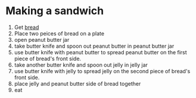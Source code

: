 # Making a sandwich
1. Get [bread](making_bread.md)
3. Place two peices of bread on a plate
4. open peanut butter jar
5. take butter knife and spoon out peanut butter in peanut butter jar
6. use butter knife with peanut butter to spread peanut butter on the first piece of bread's front side.
7. take another butter knife and spoon out jelly in jelly jar
8. use butter knife with jelly to spread jelly on the second piece of bread's front side.
9. place jelly and peanut butter side of bread together
10. eat
  
